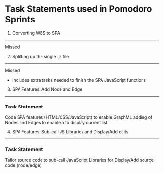 Task Statements used in Pomodoro Sprints
========================================

1. Converting WBS to SPA
------------------------
Missed

2. Splitting up the single .js file
-----------------------------------
Missed

- includes extra tasks needed to finish the SPA JavaScript functions


3. SPA Features: Add Node and Edge 
----------------------------------

### Task Statement
Code SPA features (HTML/CSS/JavaScript) to enable GraphML adding of Nodes and Edges to enable a <table > to display current list.


4. SPA Features: Sub-call JS Libraries and Display/Add edits
---------------------

### Task Statement
Tailor source code to sub-call JavaScript Libraries for Display/Add source code (node/edge)